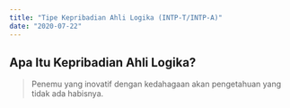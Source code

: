 ```yaml
---
title: "Tipe Kepribadian Ahli Logika (INTP-T/INTP-A)"
date: "2020-07-22"
---
```

## Apa Itu Kepribadian Ahli Logika?
> Penemu yang inovatif dengan kedahagaan akan pengetahuan yang tidak ada habisnya.